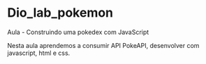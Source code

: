 # Dio_lab_pokemon

Aula - Construindo uma pokedex com JavaScript

Nesta aula aprendemos a consumir API PokeAPI, desenvolver com javascript, html e css.
